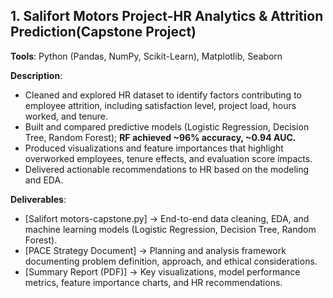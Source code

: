 ## 1. Salifort Motors Project-HR Analytics & Attrition Prediction(Capstone Project)

**Tools**: Python (Pandas, NumPy, Scikit-Learn), Matplotlib, Seaborn

**Description**:

- Cleaned and explored HR dataset to identify factors contributing to employee attrition, including satisfaction level, project load, hours worked, and tenure.
- Built and compared predictive models (Logistic Regression, Decision Tree, Random Forest); **RF achieved ~96% accuracy, ~0.94 AUC.**
- Produced visualizations and feature importances that highlight overworked employees, tenure effects, and evaluation score impacts.
- Delivered actionable recommendations to HR based on the modeling and EDA.

**Deliverables**:
- [Salifort motors-capstone.py] → End-to-end data cleaning, EDA, and machine learning models (Logistic Regression, Decision Tree, Random Forest).  
- [PACE Strategy Document] → Planning and analysis framework documenting problem definition, approach, and ethical considerations.  
- [Summary Report (PDF)] → Key visualizations, model performance metrics, feature importance charts, and HR recommendations.  


